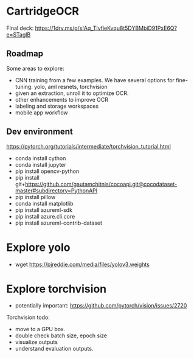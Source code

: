 # CartridgeOCR

Final deck: https://1drv.ms/p/s!Aq_TlvfieKvqu8t5DYBMbiD91PxE6Q?e=STaglB

## Roadmap

Some areas to explore:
- CNN training from a few examples.  We have several options for fine-tuning: yolo, aml resnets, torchvision
- given an extraction, unroll it to optimize OCR.
- other enhancements to improve OCR
- labeling and storage workspaces
- mobile app workflow

## Dev environment
https://pytorch.org/tutorials/intermediate/torchvision_tutorial.html

- conda install cython
- conda install jupyter
- pip install opencv-python
- pip install git+https://github.com/gautamchitnis/cocoapi.git@cocodataset-master#subdirectory=PythonAPI
- pip install pillow
- conda install matplotlib
- pip install azureml-sdk
- pip install azure.cli.core
- pip install azureml-contrib-dataset

# Explore yolo
- wget https://pjreddie.com/media/files/yolov3.weights



# Explore torchvision

- potentially important: https://github.com/pytorch/vision/issues/2720

Torchvision todo:
- move to a GPU box.
- double check batch size, epoch size
- visualize outputs
- understand evaluation outputs.
